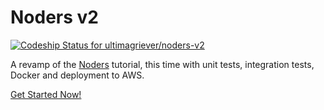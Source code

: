 # Noders v2

[![Codeship Status for ultimagriever/noders-v2](https://app.codeship.com/projects/75619850-c330-0138-4723-3e69addfe261/status?branch=master)](https://app.codeship.com/projects/406245)

A revamp of the [Noders](/ultimagriever/noders) tutorial, this time with
unit tests, integration tests, Docker and deployment to AWS.

[Get Started Now!](/ultimaagriever/noders/wiki)
